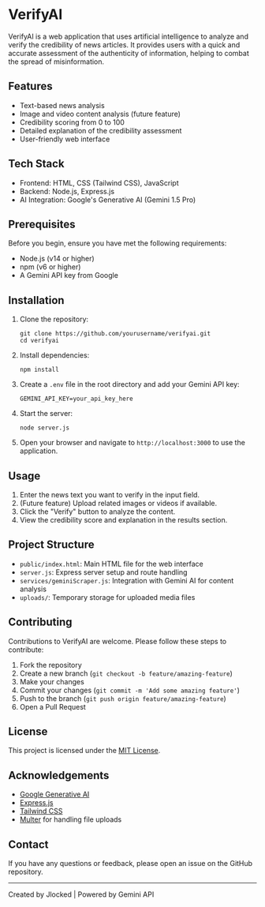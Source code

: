 # VerifyAI

VerifyAI is a web application that uses artificial intelligence to analyze and verify the credibility of news articles. It provides users with a quick and accurate assessment of the authenticity of information, helping to combat the spread of misinformation.

## Features

- Text-based news analysis
- Image and video content analysis (future feature)
- Credibility scoring from 0 to 100
- Detailed explanation of the credibility assessment
- User-friendly web interface

## Tech Stack

- Frontend: HTML, CSS (Tailwind CSS), JavaScript
- Backend: Node.js, Express.js
- AI Integration: Google's Generative AI (Gemini 1.5 Pro)

## Prerequisites

Before you begin, ensure you have met the following requirements:

- Node.js (v14 or higher)
- npm (v6 or higher)
- A Gemini API key from Google

## Installation

1. Clone the repository:
   ```
   git clone https://github.com/yourusername/verifyai.git
   cd verifyai
   ```

2. Install dependencies:
   ```
   npm install
   ```

3. Create a `.env` file in the root directory and add your Gemini API key:
   ```
   GEMINI_API_KEY=your_api_key_here
   ```

4. Start the server:
   ```
   node server.js
   ```

5. Open your browser and navigate to `http://localhost:3000` to use the application.

## Usage

1. Enter the news text you want to verify in the input field.
2. (Future feature) Upload related images or videos if available.
3. Click the "Verify" button to analyze the content.
4. View the credibility score and explanation in the results section.

## Project Structure

- `public/index.html`: Main HTML file for the web interface
- `server.js`: Express server setup and route handling
- `services/geminiScraper.js`: Integration with Gemini AI for content analysis
- `uploads/`: Temporary storage for uploaded media files

## Contributing

Contributions to VerifyAI are welcome. Please follow these steps to contribute:

1. Fork the repository
2. Create a new branch (`git checkout -b feature/amazing-feature`)
3. Make your changes
4. Commit your changes (`git commit -m 'Add some amazing feature'`)
5. Push to the branch (`git push origin feature/amazing-feature`)
6. Open a Pull Request

## License

This project is licensed under the [MIT License](LICENSE).

## Acknowledgements

- [Google Generative AI](https://ai.google.dev/)
- [Express.js](https://expressjs.com/)
- [Tailwind CSS](https://tailwindcss.com/)
- [Multer](https://github.com/expressjs/multer) for handling file uploads

## Contact

If you have any questions or feedback, please open an issue on the GitHub repository.

---

Created by Jlocked | Powered by Gemini API